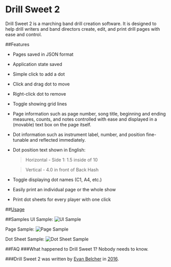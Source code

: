 # Drill Sweet 2
Drill Sweet 2 is a marching band drill creation software. It is designed to help drill writers and band directors create, edit, and print drill pages with ease and control.

##Features
- Pages saved in JSON format
- Application state saved
- Simple click to add a dot
- Click and drag dot to move
- Right-click dot to remove
- Toggle showing grid lines
- Page information such as page number, song title, beginning and ending measures, counts, and notes controlled with ease and displayed in a (movable) text box on the page itself.
- Dot information such as instrument label, number, and position fine-tunable and reflected immediately.
- Dot position text shown in English:

    > Horizontal - Side 1: 1.5 inside of 10

    > Vertical - 4.0 in front of Back Hash
- Toggle displaying dot names (C1, A4, etc.)
- Easily print an individual page or the whole show
- Print dot sheets for every player with one click

##[Usage](../master/Usage.md)

##Samples
UI Sample:
![UI Sample](../master/ui-sample.png "UI Sample")

Page Sample:
![Page Sample](../master/page-sample.png "Page Sample")

Dot Sheet Sample:
![Dot Sheet Sample](../master/dotsheet-sample.png "Dot Sheet Sample")

##FAQ
###What happened to Drill Sweet 1?
Nobody needs to know.

###Drill Sweet 2 was written by [Evan Belcher](http://evanbelcher.com) in [2016](https://www.youtube.com/watch?v=G9t2H1fC2hY).
